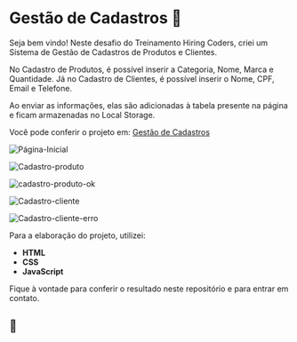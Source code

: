 # Gestão de Cadastros :shopping_cart:

Seja bem vindo! Neste desafio do Treinamento Hiring Coders, criei um Sistema de Gestão de Cadastros de Produtos e Clientes. 

No Cadastro de Produtos, é possível inserir a Categoria, Nome, Marca e Quantidade. Já no Cadastro de Clientes, é possível inserir o Nome, CPF, Email e Telefone.

Ao enviar as informações, elas são adicionadas à tabela presente na página e ficam armazenadas no Local Storage.

Você pode conferir o projeto em: <a href="https://gestao-de-cadastros-hiringcoders.netlify.app/">Gestão de Cadastros</a>


![Página-Inicial](https://user-images.githubusercontent.com/86988238/126879580-358f4acc-cdc4-46e5-bdeb-21d4fcc2f8b7.png)

![Cadastro-produto](https://user-images.githubusercontent.com/86988238/126879644-231bb5d5-57ba-466f-bb41-660ad3b0b1da.png)

![cadastro-produto-ok](https://user-images.githubusercontent.com/86988238/126879693-c70c03d4-92a9-4349-93cf-8910a64c5682.png)

![Cadastro-cliente](https://user-images.githubusercontent.com/86988238/126879700-c3a98878-de08-4af4-aaef-7beedd51ddb9.png)

![Cadastro-cliente-erro](https://user-images.githubusercontent.com/86988238/126879717-1cf584d2-32fa-4d05-b5ba-c056aff77b1b.png)


Para a elaboração do projeto, utilizei:








- **HTML**
- **CSS**
- **JavaScript**

Fique à vontade para conferir o resultado neste repositório e para entrar em contato.

## 🚀
